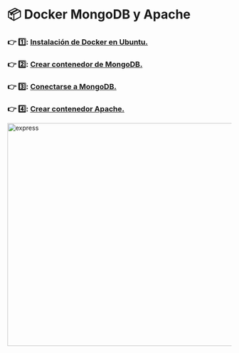 # 📦 Docker MongoDB y Apache 
### :point_right:	1️⃣:	[Instalación de Docker en Ubuntu.](https://github.com/aruipal/Docker/blob/main/Guias/Instalacion.md)
### :point_right:	2️⃣:	[Crear contenedor de MongoDB.](https://github.com/aruipal/Docker/blob/main/Guias/Crear%20contenedor.md)
### :point_right:	3️⃣:	[Conectarse a MongoDB.](https://github.com/aruipal/Docker/blob/main/Guias/Conectarse%20a%20mongodb.md)
### :point_right:	4️⃣:	[Crear contenedor Apache.](https://github.com/aruipal/Docker/blob/main/Guias/Apache.md)

<image src="https://github.com/aruipal/Docker/blob/main/recursos/Proyecto_e2t.jpeg" alt="express" width="800" height="500">
